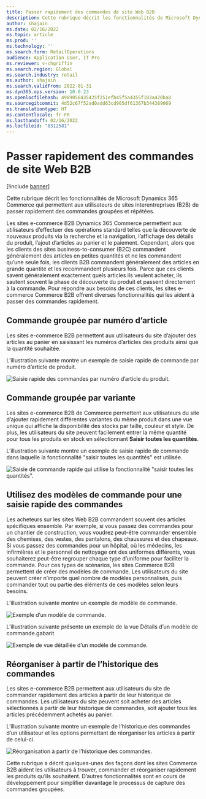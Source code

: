 ```yaml
---
title: Passer rapidement des commandes de site Web B2B
description: Cette rubrique décrit les fonctionnalités de Microsoft Dynamics 365 Commerce qui permettent aux utilisateurs de sites interentreprises (B2B) de passer rapidement des commandes groupées et répétées.
author: shajain
ms.date: 02/16/2022
ms.topic: article
ms.prod: ''
ms.technology: ''
ms.search.form: RetailOperations
audience: Application User, IT Pro
ms.reviewer: v-chgriffin
ms.search.region: Global
ms.search.industry: retail
ms.author: shajain
ms.search.validFrom: 2022-01-31
ms.dyn365.ops.version: 10.0.23
ms.openlocfilehash: 4909056435425f251efb45f5a4355f103a420ba8
ms.sourcegitcommit: 4d52c67f52ad0add63cd905df61367b344389069
ms.translationtype: HT
ms.contentlocale: fr-FR
ms.lasthandoff: 02/16/2022
ms.locfileid: "8312581"
---
```

# <a name="place-b2b-website-orders-quickly"></a>Passer rapidement des commandes de site Web B2B

[!include [banner](../../includes/banner.md)]

Cette rubrique décrit les fonctionnalités de Microsoft Dynamics 365 Commerce qui permettent aux utilisateurs de sites interentreprises (B2B) de passer rapidement des commandes groupées et répétées.

Les sites e-commerce B2B Dynamics 365 Commerce permettent aux utilisateurs d’effectuer des opérations standard telles que la découverte de nouveaux produits via la recherche et la navigation, l’affichage des détails du produit, l’ajout d’articles au panier et le paiement. Cependant, alors que les clients des sites business-to-consumer (B2C) commandent généralement des articles en petites quantités et ne les commandent qu’une seule fois, les clients B2B commandent généralement des articles en grande quantité et les recommandent plusieurs fois. Parce que ces clients savent généralement exactement quels articles ils veulent acheter, ils sautent souvent la phase de découverte du produit et passent directement à la commande. Pour répondre aux besoins de ces clients, les sites e-commerce Commerce B2B offrent diverses fonctionnalités qui les aident à passer des commandes rapidement.

## <a name="bulk-order-by-item-number"></a>Commande groupée par numéro d’article

Les sites e-commerce B2B permettent aux utilisateurs du site d’ajouter des articles au panier en saisissant les numéros d’articles des produits ainsi que la quantité souhaitée.

L’illustration suivante montre un exemple de saisie rapide de commande par numéro d’article de produit.

![Saisie rapide des commandes par numéro d’article du produit.](../media/QuickAddByItem.png)

## <a name="bulk-order-by-variant"></a>Commande groupée par variante

Les sites e-commerce B2B de Commerce permettent aux utilisateurs du site d’ajouter rapidement différentes variantes du même produit dans une vue unique qui affiche la disponibilité des stocks par taille, couleur et style. De plus, les utilisateurs du site peuvent facilement entrer la même quantité pour tous les produits en stock en sélectionnant **Saisir toutes les quantités**.

L’illustration suivante montre un exemple de saisie rapide de commande dans laquelle la fonctionnalité "saisir toutes les quantités" est utilisée.

![Saisie de commande rapide qui utilise la fonctionnalité "saisir toutes les quantités".](../media/MatrixView.png)

## <a name="use-order-templates-for-quick-order-entry"></a>Utilisez des modèles de commande pour une saisie rapide des commandes

Les acheteurs sur les sites Web B2B commandent souvent des articles spécifiques ensemble. Par exemple, si vous passez des commandes pour un chantier de construction, vous voudrez peut-être commander ensemble des chemises, des vestes, des pantalons, des chaussures et des chapeaux. Si vous passez des commandes pour un hôpital, où les médecins, les infirmières et le personnel de nettoyage ont des uniformes différents, vous souhaiterez peut-être regrouper chaque type d’uniforme pour faciliter la commande. Pour ces types de scénarios, les sites Commerce B2B permettent de créer des modèles de commande. Les utilisateurs du site peuvent créer n’importe quel nombre de modèles personnalisés, puis commander tout ou partie des éléments de ces modèles selon leurs besoins.

L’illustration suivante montre un exemple de modèle de commande.

![Exemple d’un modèle de commande.](../media/OrderTemplateHeader.png)

L’illustration suivante présente un exemple de la vue Détails d’un modèle de commande.gabarit

![Exemple de vue détaillée d’un modèle de commande.](../media/OrderTemplateLines.png)

## <a name="reorder-from-order-history"></a>Réorganiser à partir de l’historique des commandes

Les sites e-commerce B2B permettent aux utilisateurs du site de commander rapidement des articles à partir de leur historique de commandes. Les utilisateurs du site peuvent soit acheter des articles sélectionnés à partir de leur historique de commandes, soit ajouter tous les articles précédemment achetés au panier.

L’illustration suivante montre un exemple de l’historique des commandes d’un utilisateur et les options permettant de réorganiser les articles à partir de celui-ci.

![Réorganisation à partir de l’historique des commandes.](../media/Reorder.png)

Cette rubrique a décrit quelques-unes des façons dont les sites Commerce B2B aident les utilisateurs à trouver, commander et réorganiser rapidement les produits qu’ils souhaitent. D’autres fonctionnalités sont en cours de développement pour simplifier davantage le processus de capture des commandes groupées.
